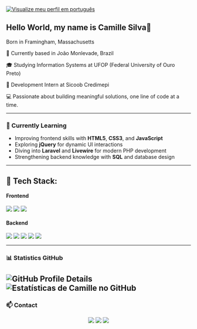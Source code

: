 
<a href="README-pt.md">
  <img align="center" src="https://img.shields.io/badge/View%20my%20profile%20in%20Portuguese-1A4E9E?style=flat-square&logo=Brazil&logoColor=white" alt="Visualize meu perfil em português" />
</a>

  
  <h2>Hello World, my name is Camille Silva👋</h2>
<p>    Born in Framingham, Massachusetts  </p>
<p>📍 Currently based in João Monlevade, Brazil  </p>
<p>🎓 Studying Information Systems at UFOP (Federal University of Ouro Preto) </p> 
<p>💼 Development Intern at Sicoob Credimepi  </p>

<p>💻 Passionate about building meaningful solutions, one line of code at a time.  </p>

---

### 🎯 Currently Learning
- Improving frontend skills with **HTML5**, **CSS3**, and **JavaScript**
- Exploring **jQuery** for dynamic UI interactions
- Diving into **Laravel** and **Livewire** for modern PHP development
- Strengthening backend knowledge with **SQL** and database design

</div>

---

## 🚀 Tech Stack:

#### Frontend
<img src="https://img.shields.io/badge/HTML5-E34F26?style=for-the-badge&logo=html5&logoColor=white"> <img src="https://img.shields.io/badge/CSS3-1572B6?style=for-the-badge&logo=css3&logoColor=white"> <img src="https://img.shields.io/badge/JavaScript-F7DF1E?style=for-the-badge&logo=javascript&logoColor=black">

#### Backend
<img src="https://img.shields.io/badge/Livewire-4B5563?style=for-the-badge&logo=livewire&logoColor=white"> <img src="https://img.shields.io/badge/PHP-777BB4?style=for-the-badge&logo=php&logoColor=white"> <img src="https://img.shields.io/badge/Java-ED8B00?style=for-the-badge&logo=openjdk&logoColor=white"> <img src="https://img.shields.io/badge/MySQL-4479A1?style=for-the-badge&logo=mysql&logoColor=white"> <img src="https://img.shields.io/badge/Laravel-FF2D20?style=for-the-badge&logo=laravel&logoColor=white">

---

### 📊 Statistics GitHub

![GitHub Profile Details](https://github-profile-summary-cards.vercel.app/api/cards/profile-details?username=CamillejSOn&theme=solarized_dark)
![Estatísticas de Camille no GitHub](https://github-readme-stats.vercel.app/api?username=CamillejSOn&show_icons=true&theme=radical&hide_border=true&count_private=true)
---

### 📫 Contact

<p align="center">
  <a href="https://www.linkedin.com/in/camille-oliveira-2b3b052ab/"><img src="https://img.shields.io/badge/LinkedIn-0077B5?style=for-the-badge&logo=linkedin&logoColor=white"></a>
  <a href="mailto:cmille2004@gmail.com"><img src="https://img.shields.io/badge/Gmail-D14836?style=for-the-badge&logo=gmail&logoColor=white"></a>
  <a href="https://www.instagram.com/camis.silva0/" target="_blank"><img src="https://img.shields.io/badge/Instagram-E4405F?style=for-the-badge&logo=instagram&logoColor=white" target="_blank"></a>
</p>

